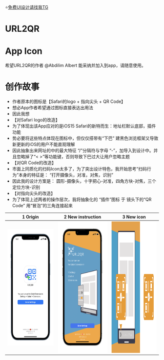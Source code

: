 ⭐️[免费UI设计请找我TG](https://t.me/iFreeUI)


# URL2QR

# App Icon
希望URL2QR的作者 @Abdilim Albert 能采纳并加入到app，请随意使用。

# 创作故事
* 作者原本的图标是【Safari的logo + 指向尖头 + QR Code】
* 想必App作者希望通过图标直接表达出用法
* 因此我想
* 【对Safari logo的改造】
* 为了体现出该App应对的是iOS15 Safari的新特而生：地址栏默认底部，插件功能
* 势必要将这些特点体现在图标中，但仅仅搭带有“下巴” 建黑色浏览框架又导致新更新的iOS的用户不能直观理解
* 因此抽象出来网址的中的最大特征 “/”分隔符与字母 “-”，加导入到设计中。并且忽略掉了“< >”等功能键，否则导致下巴过大让用户忽略主题
* 【对QR Code的改造】
* 市面上同质化的扫码Icon太多了，为了突出设计特色，我开始思考“扫码行为”本身的特征是： “打开摄像头，对准，对焦，识别”
* 因此我的设计方案是： 圆形-摄像头，十字把心-对准，四角方块-对焦，三个定位方块-识别
* 【对指向尖头的改造】
* 为了体现上述两者的操作层次，我将抽象化的 “插件”图标 于 镜头下的“QR Code” 用“冒泡”的三角连接起来


|  1 Origin   | 2 New instruction | 3 New icon | 
|  ----  | ----  |  ----  | 
|<img src="https://github.com/RainyMoment/URL2QR/blob/main/URL2QR%201.0%20-%20Instruction.JPEG"  width="200" height="380"/>|<img src="https://github.com/RainyMoment/URL2QR/blob/main/URL2QR 2.0 - Instruction.svg"  width="200" height="430"/>|<img src="https://github.com/RainyMoment/URL2QR/blob/main/URL2QR 2.0 - App iCon + Ex iCon.svg" width="200" height="430"/>|


